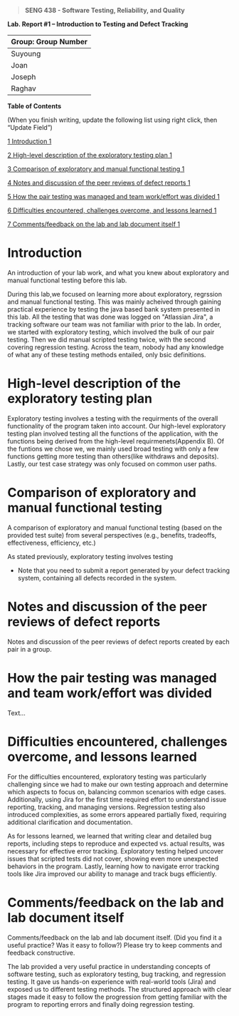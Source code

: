 >   **SENG 438 - Software Testing, Reliability, and Quality**

**Lab. Report \#1 – Introduction to Testing and Defect Tracking**

| Group: Group Number      |
|-----------------|
| Suyoung                |   
| Joan               |   
| Joseph                |   
| Raghav                |   


**Table of Contents**

(When you finish writing, update the following list using right click, then
“Update Field”)

[1 Introduction	1](#_Toc439194677)

[2 High-level description of the exploratory testing plan	1](#_Toc439194678)

[3 Comparison of exploratory and manual functional testing	1](#_Toc439194679)

[4 Notes and discussion of the peer reviews of defect reports	1](#_Toc439194680)

[5 How the pair testing was managed and team work/effort was
divided	1](#_Toc439194681)

[6 Difficulties encountered, challenges overcome, and lessons
learned	1](#_Toc439194682)

[7 Comments/feedback on the lab and lab document itself	1](#_Toc439194683)

# Introduction

An introduction of your lab work, and what you knew about exploratory and manual
functional testing before this lab.

During this lab,we focused on learning more about exploratory, regrssion and manual functional testing. This was mainly acheived through gaining practical experience by testing the java based bank system presented in this lab. All the testing that was done was logged on "Atlassian Jira", a tracking software our team was not familiar with prior to the lab. In order, we started with exploratory testing, which involved the bulk of our pair testing. Then we did manual scripted testing twice, with the second covering regression testing. Across the team, nobody had any knowledge of what any of these testing methods entailed, only bsic definitions.

# High-level description of the exploratory testing plan

Exploratory testing involves a testing with the requirments of the overall functionality of the program taken into account. Our high-level exploratory testing plan involved testing all the functions of the application, with the functions being derived from the high-level requirmenets(Appendix B). Of the funtions we chose we, we mainly used broad testing with only a few functions getting more testing than others(like withdraws and deposits). Lastly, our test case strategy was only focused on  common user paths.

# Comparison of exploratory and manual functional testing
A comparison of exploratory and manual functional testing (based on the provided test suite) from several perspectives (e.g., benefits, tradeoffs, effectiveness, efficiency, etc.)

As stated previously, exploratory testing involves testing 

-   Note that you need to submit a report generated by your defect tracking
    system, containing all defects recorded in the system.

# Notes and discussion of the peer reviews of defect reports

Notes and discussion of the peer reviews of defect reports created by each pair in a group.	

# How the pair testing was managed and team work/effort was divided 

Text…

# Difficulties encountered, challenges overcome, and lessons learned

For the difficulties encountered, exploratory testing was particularly challenging since we had to make our own testing approach and determine which aspects to focus on, balancing common scenarios with edge cases. Additionally, using Jira for the first time required effort to understand issue reporting, tracking, and managing versions. Regression testing also introduced complexities, as some errors appeared partially fixed, requiring additional clarification and documentation. 

As for lessons learned, we learned that writing clear and detailed bug reports, including steps to reproduce and expected vs. actual results, was necessary for effective error tracking. Exploratory testing helped uncover issues that scripted tests did not cover, showing even more unexpected behaviors in the program. Lastly, learning how to navigate error tracking tools like Jira improved our ability to manage and track bugs efficiently.

# Comments/feedback on the lab and lab document itself

Comments/feedback on the lab and lab document itself. (Did you find it a useful practice? Was it easy to follow?) Please try to keep comments and feedback constructive.

The lab provided a very useful practice in understanding concepts of software testing, such as exploratory testing, bug tracking, and regression testing. It gave us hands-on experience with real-world tools (Jira) and exposed us to different testing methods. The structured approach with clear stages made it easy to follow the progression from getting familiar with the program to reporting errors and finally doing regression testing.
